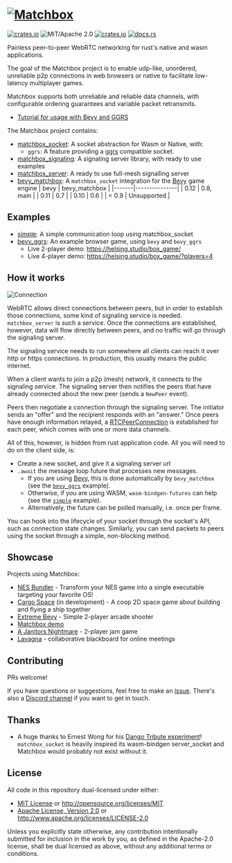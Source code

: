 # [![Matchbox](https://raw.githubusercontent.com/johanhelsing/matchbox/main/images/matchbox_logo.png)](https://github.com/johanhelsing/matchbox)

[![crates.io](https://img.shields.io/crates/v/matchbox_socket.svg)](https://crates.io/crates/matchbox_socket)
![MIT/Apache 2.0](https://img.shields.io/badge/license-MIT%2FApache-blue.svg)
[![crates.io](https://img.shields.io/crates/d/matchbox_socket.svg)](https://crates.io/crates/matchbox_socket)
[![docs.rs](https://img.shields.io/docsrs/matchbox_socket)](https://docs.rs/matchbox_socket)

Painless peer-to-peer WebRTC networking for rust's native and wasm applications.

The goal of the Matchbox project is to enable udp-like, unordered, unreliable p2p connections in web browsers or native to facilitate low-latency multiplayer games.

Matchbox supports both unreliable and reliable data channels, with configurable ordering guarantees and variable packet retransmits.

- [Tutorial for usage with Bevy and GGRS](https://johanhelsing.studio/posts/extreme-bevy)

The Matchbox project contains:

- [matchbox_socket](https://github.com/johanhelsing/matchbox/tree/main/matchbox_socket): A socket abstraction for Wasm or Native, with:
  - `ggrs`: A feature providing a [ggrs](https://github.com/gschup/ggrs) compatible socket.
- [matchbox_signaling](https://github.com/johanhelsing/matchbox/tree/main/matchbox_signaling): A signaling server library, with ready to use examples
- [matchbox_server](https://github.com/johanhelsing/matchbox/tree/main/matchbox_server): A ready to use full-mesh signalling server
- [bevy_matchbox](https://github.com/johanhelsing/matchbox/tree/main/bevy_matchbox): A `matchbox_socket` integration for the [Bevy](https://bevyengine.org/) game engine
  | bevy  | bevy_matchbox |
  |-------|---------------|
  | 0.12  | 0.8, main     |
  | 0.11  | 0.7           |
  | 0.10  | 0.6           |
  | < 0.9 | Unsupported   |

## Examples

- [simple](examples/simple): A simple communication loop using matchbox_socket
- [bevy_ggrs](examples/bevy_ggrs): An example browser game, using `bevy` and `bevy_ggrs`
  - Live 2-player demo: <https://helsing.studio/box_game/>
  - Live 4-player demo: <https://helsing.studio/box_game/?players=4>

## How it works

![Connection](https://raw.githubusercontent.com/johanhelsing/matchbox/main/images/connection.excalidraw.svg)

WebRTC allows direct connections between peers, but in order to establish those connections, some kind of signaling service is needed. `matchbox_server` is such a service. Once the connections are established, however, data will flow directly between peers, and no traffic will go through the signaling server.

The signaling service needs to run somewhere all clients can reach it over http or https connections. In production, this usually means the public internet.

When a client wants to join a p2p (mesh) network, it connects to the signaling service. The signaling server then notifies the peers that have already connected about the new peer (sends a `NewPeer` event).

Peers then negotiate a connection through the signaling server. The initiator sends an "offer" and the recipient responds with an "answer." Once peers have enough information relayed, a [RTCPeerConnection](https://developer.mozilla.org/en-US/docs/Web/API/RTCPeerConnection) is established for each peer, which comes with one or more data channels.

All of this, however, is hidden from rust application code. All you will need to do on the client side, is:

- Create a new socket, and give it a signaling server url
- `.await` the message loop future that processes new messages.
  - If you are using [Bevy](https://bevyengine.org), this is done automatically by `bevy_matchbox` (see the [`bevy_ggrs`](examples/bevy_ggrs/) example).
  - Otherwise, if you are using WASM, `wasm-bindgen-futures` can help (see the [`simple`](examples/simple/) example).
  - Alternatively, the future can be polled manually, i.e. once per frame.

You can hook into the lifecycle of your socket through the socket's API, such as connection state changes. Similarly, you can send packets to peers using the socket through a simple, non-blocking method.

## Showcase

Projects using Matchbox:

- [NES Bundler](https://github.com/tedsteen/nes-bundler) - Transform your NES game into a single executable targeting your favorite OS!
- [Cargo Space](https://helsing.studio/cargospace) (in development) - A coop 2D space game about building and flying a ship together
- [Extreme Bevy](https://helsing.studio/extreme) - Simple 2-player arcade shooter
- [Matchbox demo](https://helsing.studio/box_game/)
- [A Janitors Nightmare](https://gorktheork.itch.io/bevy-jam-1-submission) - 2-player jam game
- [Lavagna](https://github.com/alepez/lavagna) - collaborative blackboard for online meetings

## Contributing

PRs welcome!

If you have questions or suggestions, feel free to make an [issue](https://github.com/johanhelsing/matchbox/issues). There's also a [Discord channel](https://discord.gg/ye9UDNvqQD) if you want to get in touch.

## Thanks

- A huge thanks to Ernest Wong for his [Dango Tribute experiment](https://github.com/ErnWong/dango-tribute)! `matchbox_socket` is heavily inspired its wasm-bindgen server_socket and Matchbox would probably not exist without it.

## License

All code in this repository dual-licensed under either:

- [MIT License](LICENSE-MIT) or <http://opensource.org/licenses/MIT>
- [Apache License, Version 2.0](LICENSE-APACHE) or <http://www.apache.org/licenses/LICENSE-2.0>

Unless you explicitly state otherwise, any contribution intentionally submitted for inclusion in the work by you, as defined in the Apache-2.0 license, shall be dual licensed as above, without any additional terms or conditions.

